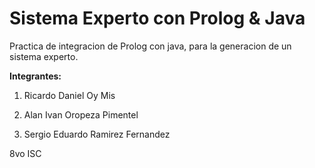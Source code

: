 # Sistema Experto con Prolog & Java
Practica de integracion de Prolog con java, para la generacion de un sistema experto.

__Integrantes:__

1. Ricardo Daniel Oy Mis 

2. Alan Ivan Oropeza Pimentel

3. Sergio Eduardo Ramirez Fernandez


8vo ISC
